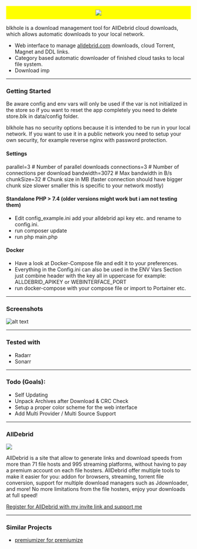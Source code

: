 <div style="background-color: yellow; text-align: center; padding: 10px; margin-bottom:15px;">
	<img src="https://github.com/tuefekci/blkhole/raw/main/web/src/logo.png"/>
</div>

blkhole is a download management tool for AllDebrid cloud downloads, which allows automatic downloads to your local network.

- Web interface to manage <a href="https://alldebrid.com/?uid=2rp0k&lang=en">alldebrid.com</a> downloads, cloud Torrent, Magnet and DDL links.
- Category based automatic downloader of finished cloud tasks to local file system.
- Download imp


---

### Getting Started

Be aware config and env vars will only be used if the var is not initialized in the store so if you want to reset the app completely you need to delete store.blk in data/config folder.

blkhole has no security options because it is intended to be run in your local network. If you want to use it in a public network you need to setup your own security, for example reverse nginx with password protection.

#### Settings
parallel=3 # Number of parallel downloads
connections=3 # Number of connections per download
bandwidth=3072 # Max bandwidth in B/s
chunkSize=32 # Chunk size in MB (faster connection should have bigger chunk size slower smaller this is specific to your network mostly)


#### Standalone PHP > 7.4 (older versions might work but i am not testing them)
- Edit config_example.ini add your alldebrid api key etc. and rename to config.ini.
- run composer update
- run php main.php

#### Docker
- Have a look at Docker-Compose file and edit it to your preferences.
- Everything in the Config.ini can also be used in the ENV Vars Section just combine header with the key all in uppercase for example: ALLDEBRID_APIKEY or WEBINTERFACE_PORT
- run docker-compose with your compose file or import to Portainer etc.

----

### Screenshots
![alt text](https://github.com/tuefekci/blkhole/raw/main/web/src/screenshot.png "Web Interface")

---

### Tested with
- Radarr
- Sonarr

---

### Todo (Goals):
- Self Updating
- Unpack Archives after Download & CRC Check
- Setup a proper color scheme for the web interface
- Add Multi Provider / Multi Source Support

---

### AllDebrid
[<img src="https://cdn.alldebrid.com/lib/images/features.en.gif">](https://alldebrid.com/?uid=2rp0k&lang=en)

AllDebrid is a site that allow to generate links and download speeds from more than 71 file hosts and 995 streaming platforms, without having to pay a premium account on each file hosters.
AllDebrid offer multiple tools to make it easier for you: addon for browsers, streaming, torrent file conversion, support for multiple download managers such as Jdownloader, and more!
No more limitations from the file hosters, enjoy your downloads at full speed!

[Register for AllDebrid with my invite link and support me](https://alldebrid.com/?uid=2rp0k&lang=en)

---

### Similar Projects
- [premiumizer for premiumize](https://github.com/piejanssens/premiumizer)

